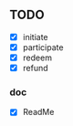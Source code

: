 ## TODO

- [x] initiate  
- [x] participate  
- [x] redeem  
- [x] refund  

### doc  
- [x] ReadMe

